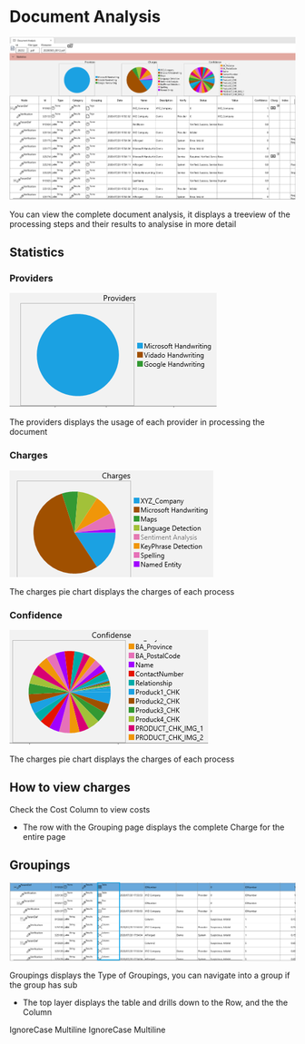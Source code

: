 # Document Analysis

![Document analytics](../../assets/Verification-Document-Analysis.png)

You can view the complete document analysis, it displays a treeview of the processing steps and their results to analysise in more detail

## Statistics

### Providers

![Providers](../../assets/Providers.png)

The providers displays the usage of each provider in processing the document

### Charges

![Providers](../../assets/Charges.png)

The charges pie chart displays the charges of each process

### Confidence

![Providers](../../assets/Confidence.png)

The charges pie chart displays the charges of each process

## How to view charges

Check the Cost Column to view costs

* The row with the Grouping page displays the complete Charge for the entire page

## Groupings

![Providers](../../assets/Groupings.png)

Groupings displays the Type of Groupings, you can navigate into a group if the group has sub

* The top layer displays the table and drills down to the Row, and the the Column

 IgnoreCase Multiline IgnoreCase Multiline
